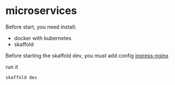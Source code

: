 # microservices

Before start, you need install:

- docker with kubernetes
- skaffold

Before starting the skaffold dev, you must add config [ingress-nginx](https://kubernetes.github.io/ingress-nginx/deploy/)

run it

```bash
skaffold dev
```
